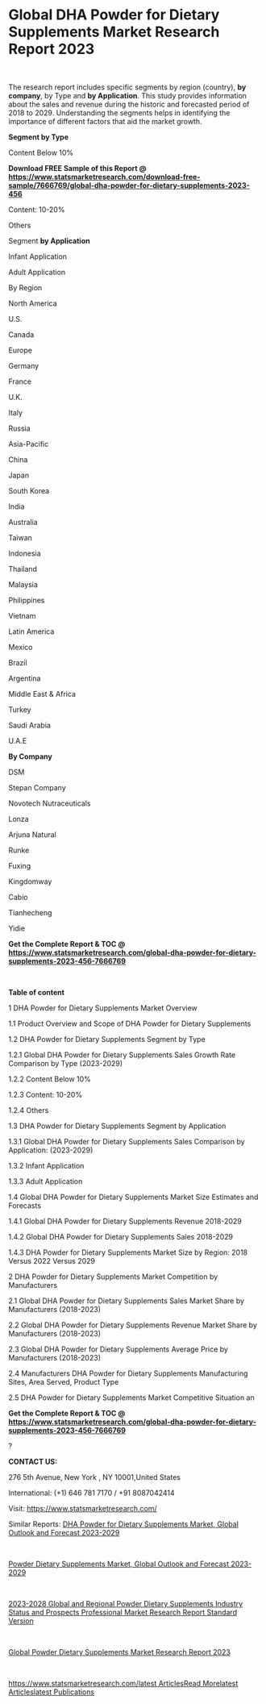 <h1>Global DHA Powder for Dietary Supplements Market Research Report 2023</h1><br/><p>The research report includes specific segments by region (country), <strong>by company</strong>, by Type and <strong>by Application</strong>. This study provides information about the sales and revenue during the historic and forecasted period of 2018 to 2029. Understanding the segments helps in identifying the importance of different factors that aid the market growth.</p>
 
 
 
 <p><strong>Segment by Type</strong></p>
 
 
 
 <p>Content Below 10%</p>
 
 
 
 <p><strong>Download FREE Sample of this Report @ <a href="https://www.statsmarketresearch.com/download-free-sample/7666769/global-dha-powder-for-dietary-supplements-2023-456">https://www.statsmarketresearch.com/download-free-sample/7666769/global-dha-powder-for-dietary-supplements-2023-456</a></strong></p>
 
 
 
 <p>Content: 10-20%</p>
 
 
 
 <p>Others</p>
 
 
 
 <p>Segment <strong>by Application</strong></p>
 
 
 
 <p>Infant Application</p>
 
 
 
 <p>Adult Application</p>
 
 
 
 <p>By Region</p>
 
 
 
 <p>North America</p>
 
 
 
 <p>U.S.</p>
 
 
 
 <p>Canada</p>
 
 
 
 <p>Europe</p>
 
 
 
 <p>Germany</p>
 
 
 
 <p>France</p>
 
 
 
 <p>U.K.</p>
 
 
 
 <p>Italy</p>
 
 
 
 <p>Russia</p>
 
 
 
 <p>Asia-Pacific</p>
 
 
 
 <p>China</p>
 
 
 
 <p>Japan</p>
 
 
 
 <p>South Korea</p>
 
 
 
 <p>India</p>
 
 
 
 <p>Australia</p>
 
 
 
 <p>Taiwan</p>
 
 
 
 <p>Indonesia</p>
 
 
 
 <p>Thailand</p>
 
 
 
 <p>Malaysia</p>
 
 
 
 <p>Philippines</p>
 
 
 
 <p>Vietnam</p>
 
 
 
 <p>Latin America</p>
 
 
 
 <p>Mexico</p>
 
 
 
 <p>Brazil</p>
 
 
 
 <p>Argentina</p>
 
 
 
 <p>Middle East & Africa</p>
 
 
 
 <p>Turkey</p>
 
 
 
 <p>Saudi Arabia</p>
 
 
 
 <p>U.A.E</p>
 
 
 
 <p><strong>By Company</strong></p>
 
 
 
 <p>DSM</p>
 
 
 
 <p>Stepan Company</p>
 
 
 
 <p>Novotech Nutraceuticals</p>
 
 
 
 <p>Lonza</p>
 
 
 
 <p>Arjuna Natural</p>
 
 
 
 <p>Runke</p>
 
 
 
 <p>Fuxing</p>
 
 
 
 <p>Kingdomway</p>
 
 
 
 <p>Cabio</p>
 
 
 
 <p>Tianhecheng</p>
 
 
 
 <p>Yidie</p>
 
 
 
 <div><b>Get the Complete Report & TOC @ <a href="https://www.statsmarketresearch.com/global-dha-powder-for-dietary-supplements-2023-456-7666769">https://www.statsmarketresearch.com/global-dha-powder-for-dietary-supplements-2023-456-7666769</a></b></div>
 
 
 
 <p><br />
 
 <b>Table of content</b></p>
 
 
 
 <p>1 DHA Powder for Dietary Supplements Market Overview<br />
 
 1.1 Product Overview and Scope of DHA Powder for Dietary Supplements<br />
 
 1.2 DHA Powder for Dietary Supplements Segment by Type<br />
 
 1.2.1 Global DHA Powder for Dietary Supplements Sales Growth Rate Comparison by Type (2023-2029)<br />
 
 1.2.2 Content Below 10%<br />
 
 1.2.3 Content: 10-20%<br />
 
 1.2.4 Others<br />
 
 1.3 DHA Powder for Dietary Supplements Segment by Application<br />
 
 1.3.1 Global DHA Powder for Dietary Supplements Sales Comparison by Application: (2023-2029)<br />
 
 1.3.2 Infant Application<br />
 
 1.3.3 Adult Application<br />
 
 1.4 Global DHA Powder for Dietary Supplements Market Size Estimates and Forecasts<br />
 
 1.4.1 Global DHA Powder for Dietary Supplements Revenue 2018-2029<br />
 
 1.4.2 Global DHA Powder for Dietary Supplements Sales 2018-2029<br />
 
 1.4.3 DHA Powder for Dietary Supplements Market Size by Region: 2018 Versus 2022 Versus 2029<br />
 
 2 DHA Powder for Dietary Supplements Market Competition by Manufacturers<br />
 
 2.1 Global DHA Powder for Dietary Supplements Sales Market Share by Manufacturers (2018-2023)<br />
 
 2.2 Global DHA Powder for Dietary Supplements Revenue Market Share by Manufacturers (2018-2023)<br />
 
 2.3 Global DHA Powder for Dietary Supplements Average Price by Manufacturers (2018-2023)<br />
 
 2.4 Manufacturers DHA Powder for Dietary Supplements Manufacturing Sites, Area Served, Product Type<br />
 
 2.5 DHA Powder for Dietary Supplements Market Competitive Situation an</p>
 
 
 
 <div><b>Get the Complete Report & TOC @ <a href="https://www.statsmarketresearch.com/global-dha-powder-for-dietary-supplements-2023-456-7666769">https://www.statsmarketresearch.com/global-dha-powder-for-dietary-supplements-2023-456-7666769</a></b></div>
 
 
 
 <p>? </p>
 
 
 
 <p><b>CONTACT US:</b><br />
 
 276 5th Avenue, New York , NY 10001,United States<br />
 
 International: (+1) 646 781 7170 / +91 8087042414<br />
 
 Visit: <a href="https://www.statsmarketresearch.com/">https://www.statsmarketresearch.com/</a><br />
 
 Similar Reports: <a href="https://www.statsmarketresearch.com/global-dha-powder-for-dietary-supplements-2023-456-7666769">DHA Powder for Dietary Supplements Market, Global Outlook and Forecast 2023-2029</a><br />
 
 <br />
 
 <a href="https://www.statsmarketresearch.com/global-dha-powder-for-dietary-supplements-2023-456-7666769">Powder Dietary Supplements Market, Global Outlook and Forecast 2023-2029</a><br />
 
 <br />
 
 <a href="https://www.statsmarketresearch.com/global-dha-powder-for-dietary-supplements-2023-456-7666769">2023-2028 Global and Regional Powder Dietary Supplements Industry Status and Prospects Professional Market Research Report Standard Version</a><br />
 
 <br />
 
 <a href="https://www.statsmarketresearch.com/global-dha-powder-for-dietary-supplements-2023-456-7666769">Global Powder Dietary Supplements Market Research Report 2023</a><br />
 
 <br />
 
 <a href="https://gyeongbokgung.com">https://www.statsmarketresearch.com/</a><a href="https://hallyeomaritime.com">latest Articles</a><a href="https://jingwansa.com">Read More</a><a href="https://nguoiviet.jp/">latest Articles</a><a href="https://www.intelmarketresearch.com/">latest Publications</a></p>